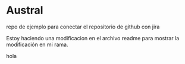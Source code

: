 # Austral

repo de ejemplo para conectar el repositorio de github con jira

Estoy haciendo una modificacion en el archivo readme para mostrar la modificación en mi rama.

hola
